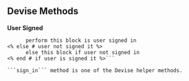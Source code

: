 ## Devise Methods

**User Signed**

```<% if user_signed_in? %>
      perform this block is user signed in
<% else # user not signed it %>
      else this block if user not signed in
<% end # if user is signed it %>```

```sign_in``` method is one of the Devise helper methods.
